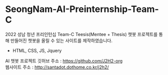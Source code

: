 # SeongNam-AI-Preinternship-Team-C
2022 성남 청년 프리인턴십 Team-C Teesis(Mentee + Thesis) 챗봇
프로젝트를 통해 만들어진 챗봇을 올릴 수 있는 사이트를 제작하였습니다.

- HTML, CSS, JS, Jquery

AI 챗봇 프로젝트 깃허브 주소 : https://github.com/J2H2-org  
웹사이트 주소 : http://santadot.dothome.co.kr/j2h2/
